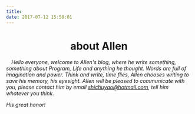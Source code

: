 ```yaml
---
title: 
date: 2017-07-12 15:58:01
---
```

# <center>about Allen</center>

*&#8195;Hello everyone, welcome to Allen's blog, where he write something, something about Program, Life and anything he thought. Words are full of imagination and power. Think and write, time flies, Allen chooses writing to save his memory, his eyesight. Allen will be pleased to communicate with you, please contact him by email <shichuyao@hotmail.com>, tell him whatever you think.*

*His great honor!*

